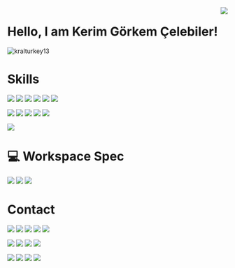 <img align='right' src="https://github-readme-stats.vercel.app/api?username=kralturkey13&show_icons=true">

# Hello, I am Kerim Görkem Çelebiler! 

<p align="left"> <img src="https://komarev.com/ghpvc/?username=kralturkey13" alt="kralturkey13" /> </p>

# Skills

[![](https://img.shields.io/badge/python-cD1?style=for-the-badge&logo=python)](https://www.python.org/)
[![](https://img.shields.io/badge/R-0078D4?&style=for-the-badge)]()
[![](https://img.shields.io/badge/Tensorflow%20-%23239120.svg?&style=for-the-badge&logo=tensorflow)](https://www.tensorflow.org/)
[![](https://img.shields.io/badge/keras-cD1?style=for-the-badge&logo=keras)](https://keras.io/)
[![](https://img.shields.io/badge/Machine%20Learning-%23100000.svg?&style=for-the-badge)]()
[![](https://img.shields.io/badge/Deep%20Learning-0078D4?&style=for-the-badge)]()

[![](https://img.shields.io/badge/unity%20-%23100000.svg?&style=for-the-badge&logo=unity)](https://unity.com/)
[![](https://img.shields.io/badge/tableau-cD1?style=for-the-badge&logo=tableau)](https://public.tableau.com/profile/kerim.g.rkem.elebiler#!/)
[![](https://img.shields.io/badge/c%23%20-%23239120.svg?&style=for-the-badge&logo=c-sharp)](https://docs.microsoft.com/tr-tr/dotnet/csharp/)
[![](https://img.shields.io/badge/c++%20-%2300599C.svg?&style=for-the-badge&logo=c%2B%2B)](https://www.cplusplus.com/)
[![](https://img.shields.io/badge/Arduino-cD1?style=for-the-badge&logo=arduino)](https://www.arduino.cc/)

[![](https://img.shields.io/badge/Astronomy%20-%23100000.svg?&style=for-the-badge&logo=astronomy)]()

# 💻 Workspace Spec
[![](https://img.shields.io/badge/windows-0078D6?logo=windows&logoColor=white&style=for-the-badge)]()
[![](https://img.shields.io/badge/nvidia-gtx750ti-%2376B900.svg?&style=for-the-badge&logo=nvidia&logoColor=white)]()
[![](https://img.shields.io/badge/intel-core%20i7%202th-%230071C5.svg?&style=for-the-badge&logo=intel&logoColor=white)]()

# Contact

[![](https://img.shields.io/badge/Email-0078D4?logo=microsoft-outlook&logoColor=white&style=for-the-badge)](mailto:kerim_celebiler@hotmail.com)
[![](https://img.shields.io/badge/twitter-%231DA1F2.svg?&style=for-the-badge&logo=twitter&logoColor=white)](https://twitter.com/celebiler_kerim)
[![](https://img.shields.io/badge/linkedin-%230077B5.svg?&style=for-the-badge&logo=linkedin&logoColor=white)](https://www.linkedin.com/in/kerim-%C3%A7elebiler-6536b2139/)
[![](https://img.shields.io/badge/Kaggle-%23239120.svg?&style=for-the-badge&logo=kaggle)](https://www.kaggle.com/kerimelebiler)
[![](https://img.shields.io/badge/instagram-%23E4405F.svg?&style=for-the-badge&logo=instagram&logoColor=white)](https://www.instagram.com/kerim_celebiler/)

[![](https://img.shields.io/badge/Leetcode%20-%23239120.svg?&style=for-the-badge&logo=leetcode)](https://leetcode.com/kralturkey13/)
[![](https://img.shields.io/badge/Freelancer-%231DA1F2.svg?&style=for-the-badge&logo=freelancer&logoColor=white)](https://www.freelancer.com/u/kerimcelebiler)
[![](https://img.shields.io/badge/Fiverr-%23239120.svg?&style=for-the-badge&logo=fiverr)](https://www.fiverr.com/kerimcelebiler?up_rollout=true)
[![](https://img.shields.io/badge/Sololearn-%231DA1F2.svg?&style=for-the-badge&logo=sololearn&logoColor=white)](https://www.sololearn.com/profile/7129848)


[![](https://img.shields.io/badge/Imdb-%23239120.svg?&style=for-the-badge&logo=imdb)](https://www.imdb.com/user/ur68822877/ratings?sort=your_rating,desc&ratingFilter=0&mode=detail&ref_=undefined&lastPosition=0)
[![](https://img.shields.io/badge/Youtube%20Playlist%201-%23239120.svg?&style=for-the-badge&logo=youtube)](https://www.youtube.com/playlist?list=PL3HO2mRVuXnXccE0w3TSW5s5VKVb7wsW8)
[![](https://img.shields.io/badge/Youtube%20Playlist%202-%23239120.svg?&style=for-the-badge&logo=youtube)](https://www.youtube.com/playlist?list=PL3HO2mRVuXnVYStlPV9XFhudca9-lFQ6K)
[![](https://img.shields.io/badge/Youtube%20Playlist%203-%23239120.svg?&style=for-the-badge&logo=youtube)](https://www.youtube.com/playlist?list=PL3HO2mRVuXnVV3dmkAClM3QrKsp-41NYz)



